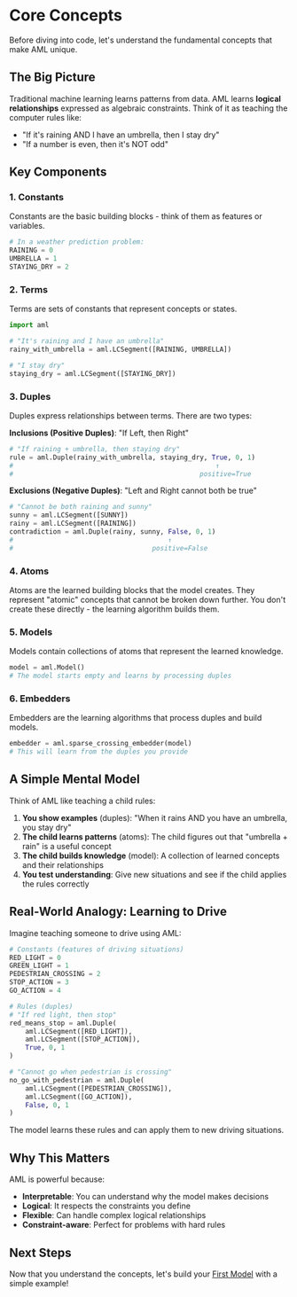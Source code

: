# Core Concepts

Before diving into code, let's understand the fundamental concepts that make AML unique.

## The Big Picture

Traditional machine learning learns patterns from data. AML learns **logical relationships** expressed as algebraic constraints. Think of it as teaching the computer rules like:
- "If it's raining AND I have an umbrella, then I stay dry"
- "If a number is even, then it's NOT odd"

## Key Components

### 1. Constants
Constants are the basic building blocks - think of them as features or variables.

```python
# In a weather prediction problem:
RAINING = 0
UMBRELLA = 1  
STAYING_DRY = 2
```

### 2. Terms
Terms are sets of constants that represent concepts or states.

```python
import aml

# "It's raining and I have an umbrella"
rainy_with_umbrella = aml.LCSegment([RAINING, UMBRELLA])

# "I stay dry"
staying_dry = aml.LCSegment([STAYING_DRY])
```

### 3. Duples
Duples express relationships between terms. There are two types:

**Inclusions (Positive Duples)**: "If Left, then Right"
```python
# "If raining + umbrella, then staying dry"
rule = aml.Duple(rainy_with_umbrella, staying_dry, True, 0, 1)
#                                                   ↑
#                                               positive=True
```

**Exclusions (Negative Duples)**: "Left and Right cannot both be true"
```python
# "Cannot be both raining and sunny"
sunny = aml.LCSegment([SUNNY])
rainy = aml.LCSegment([RAINING])
contradiction = aml.Duple(rainy, sunny, False, 0, 1)
#                                       ↑
#                                   positive=False
```

### 4. Atoms
Atoms are the learned building blocks that the model creates. They represent "atomic" concepts that cannot be broken down further. You don't create these directly - the learning algorithm builds them.

### 5. Models
Models contain collections of atoms that represent the learned knowledge.

```python
model = aml.Model()
# The model starts empty and learns by processing duples
```

### 6. Embedders
Embedders are the learning algorithms that process duples and build models.

```python
embedder = aml.sparse_crossing_embedder(model)
# This will learn from the duples you provide
```

## A Simple Mental Model

Think of AML like teaching a child rules:

1. **You show examples** (duples): "When it rains AND you have an umbrella, you stay dry"
2. **The child learns patterns** (atoms): The child figures out that "umbrella + rain" is a useful concept
3. **The child builds knowledge** (model): A collection of learned concepts and their relationships
4. **You test understanding**: Give new situations and see if the child applies the rules correctly

## Real-World Analogy: Learning to Drive

Imagine teaching someone to drive using AML:

```python
# Constants (features of driving situations)
RED_LIGHT = 0
GREEN_LIGHT = 1
PEDESTRIAN_CROSSING = 2
STOP_ACTION = 3
GO_ACTION = 4

# Rules (duples)
# "If red light, then stop"
red_means_stop = aml.Duple(
    aml.LCSegment([RED_LIGHT]), 
    aml.LCSegment([STOP_ACTION]), 
    True, 0, 1
)

# "Cannot go when pedestrian is crossing"
no_go_with_pedestrian = aml.Duple(
    aml.LCSegment([PEDESTRIAN_CROSSING]), 
    aml.LCSegment([GO_ACTION]), 
    False, 0, 1
)
```

The model learns these rules and can apply them to new driving situations.

## Why This Matters

AML is powerful because:
- **Interpretable**: You can understand why the model makes decisions
- **Logical**: It respects the constraints you define
- **Flexible**: Can handle complex logical relationships
- **Constraint-aware**: Perfect for problems with hard rules

## Next Steps

Now that you understand the concepts, let's build your [First Model](03_first_model.md) with a simple example!